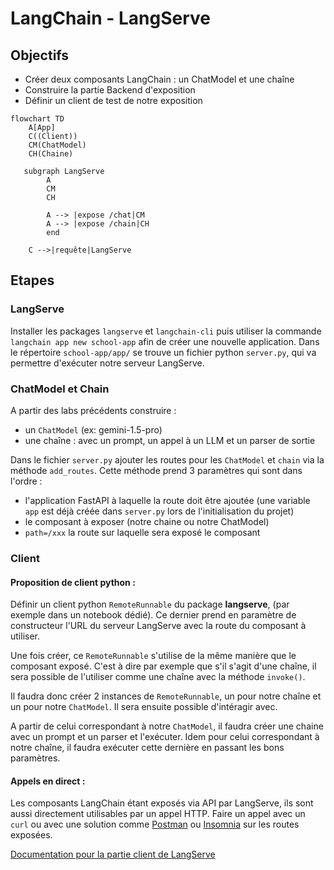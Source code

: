 # LangChain - LangServe

## Objectifs

* Créer deux composants LangChain : un ChatModel et une chaîne
* Construire la partie Backend d'exposition
* Définir un client de test de notre exposition

```mermaid
flowchart TD
    A[App]
    C((Client))
    CM(ChatModel)
    CH(Chaine)
  
   subgraph LangServe
        A
        CM
        CH

        A --> |expose /chat|CM
        A --> |expose /chain|CH
        end
    
    C -->|requête|LangServe
```

## Etapes

### LangServe

Installer les packages `langserve` et `langchain-cli` puis utiliser la commande `langchain app new school-app` afin de créer une nouvelle application.
Dans le répertoire `school-app/app/` se trouve un fichier python `server.py`, qui va permettre d'exécuter notre serveur LangServe.

### ChatModel et Chain

A partir des labs précédents construire :
- un `ChatModel` (ex: gemini-1.5-pro)
- une chaîne : avec un prompt, un appel à un LLM et un parser de sortie

Dans le fichier `server.py` ajouter les routes pour les `ChatModel` et `chain` via la méthode `add_routes`.
Cette méthode prend 3 paramètres qui sont dans l'ordre :
- l'application FastAPI à laquelle la route doit être ajoutée (une variable `app` est déjà créée dans `server.py` lors de l'initialisation du projet)
- le composant à exposer (notre chaine ou notre ChatModel)
- `path=/xxx` la route sur laquelle sera exposé le composant

### Client

#### Proposition de client python :
Définir un client python `RemoteRunnable` du package **langserve**, (par exemple dans un notebook dédié). Ce dernier prend en paramètre de constructeur l'URL du serveur LangServe avec la route du composant à utiliser.

Une fois créer, ce `RemoteRunnable` s'utilise de la même manière que le composant exposé. C'est à dire par exemple que s'il s'agit d'une chaîne, il sera possible de l'utiliser comme une chaîne avec la méthode `invoke()`.

Il faudra donc créer 2 instances de `RemoteRunnable`, un pour notre chaîne et un pour notre `ChatModel`. Il sera ensuite possible d'intéragir avec.

A partir de celui correspondant à notre `ChatModel`, il faudra créer une chaine avec un prompt et un parser et l'exécuter. 
Idem pour celui correspondant à notre chaîne, il faudra exécuter cette dernière en passant les bons paramètres.

#### Appels en direct :
Les composants LangChain étant exposés via API par LangServe, ils sont aussi directement utilisables par un appel HTTP.
Faire un appel avec un `curl` ou avec une solution comme [Postman](https://www.postman.com/) ou [Insomnia](https://insomnia.rest/) sur les routes exposées.

[Documentation pour la partie client de LangServe](https://python.langchain.com/v0.2/docs/langserve/#client)
